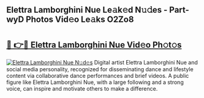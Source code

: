 ## Elettra Lamborghini Nue Le𝚊k𝚎d N𝚞𝚍es - Part-wyD Photos Vid𝚎o Le𝚊ks O2Zo8

# <h2><a href="http://fb4uij.evod.top/?m=Elettra+Lamborghini+Nue">🔗 👉🔴 Elettra Lamborghini Nue Vid𝚎o Ph𝚘t𝚘s</a></h2>

[![Elettra Lamborghini Nue N𝚞d𝚎s](https://i.imgur.com/8V9OHl7.gif)](http://fb4uij.evod.top/?m=Elettra+Lamborghini+Nue)
Digital artist Elettra Lamborghini Nue and social media personality, recognized for disseminating dance and lifestyle content via collaborative dance performances and brief videos. A public figure like Elettra Lamborghini Nue, with a large following and a strong voice, can inspire and motivate others to make a difference. 
